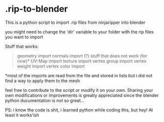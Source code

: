 # .rip-to-blender
This is a python script to import .rip files from ninjaripper into blender

you might need to change the 'dir' variable to your folder with the rip files you want to import

Stuff that works:
  >geometry import
  >normals import (?)
stuff that does not work (for now)*
  >UV-Map import
  >texture import
  >vertex group import
  >vertex weight import
  >vertex color import
  
*most of the imports are read from the file and stored in lists but i did not find a way to apply them to the mesh

feel free to contribute to the script or modify it on your own. Sharing your own modifications or improvements is greatly appreciated since the blender python ducumentation is not so great...

PS: i know the code is shit, i learned python while coding this, but hey! At least it works'ish
